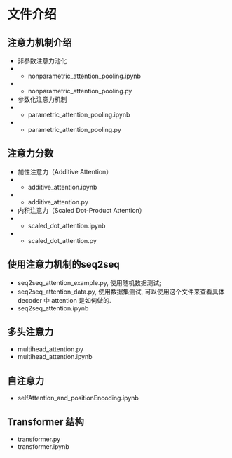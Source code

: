 <!--
 * @Author: WANG Maonan
 * @Date: 2022-09-26 11:40:40
 * @Description: 注意力机制介绍
 * @LastEditTime: 2023-01-25 02:14:25
-->
# 文件介绍

## 注意力机制介绍

- 非参数注意力池化
- - nonparametric_attention_pooling.ipynb
- - nonparametric_attention_pooling.py
- 参数化注意力机制
- - parametric_attention_pooling.ipynb
- - parametric_attention_pooling.py

## 注意力分数

- 加性注意力（Additive Attention）
- - additive_attention.ipynb
- - additive_attention.py
- 内积注意力（Scaled Dot-Product Attention）
- - scaled_dot_attention.ipynb
- - scaled_dot_attention.py

## 使用注意力机制的seq2seq

- seq2seq_attention_example.py, 使用随机数据测试;
- seq2seq_attention_data.py, 使用数据集测试, 可以使用这个文件来查看具体 decoder 中 attention 是如何做的.
- seq2seq_attention.ipynb

## 多头注意力

- multihead_attention.py
- multihead_attention.ipynb

## 自注意力

- selfAttention_and_positionEncoding.ipynb

## Transformer 结构

- transformer.py
- transformer.ipynb


